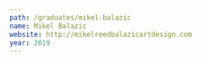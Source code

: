 ```yaml
---
path: /graduates/mikel-balazic
name: Mikel Balazic
website: http://mikelreedbalazicartdesign.com
year: 2019
---
```

